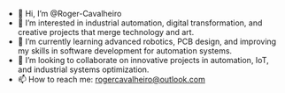 - 👋 Hi, I’m @Roger-Cavalheiro  
- 👀 I’m interested in industrial automation, digital transformation, and creative projects that merge technology and art.  
- 🌱 I’m currently learning advanced robotics, PCB design, and improving my skills in software development for automation systems.  
- 💞️ I’m looking to collaborate on innovative projects in automation, IoT, and industrial systems optimization.  
- 📫 How to reach me: rogercavalheiro@outlook.com  

